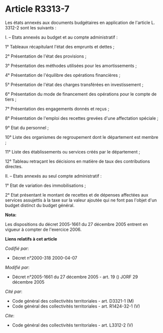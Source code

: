 # Article R3313-7

Les états annexés aux documents budgétaires en application de l'article L. 3312-2 sont les suivants : 

I. – Etats annexés au budget et au compte administratif : 

1° Tableaux récapitulant l'état des emprunts et dettes ; 

2° Présentation de l'état des provisions ; 

3° Présentation des méthodes utilisées pour les amortissements ; 

4° Présentation de l'équilibre des opérations financières ; 

5° Présentation de l'état des charges transférées en investissement ; 

6° Présentation du mode de financement des opérations pour le compte de tiers ; 

7° Présentation des engagements donnés et reçus ; 

8° Présentation de l'emploi des recettes grevées d'une affectation spéciale ; 

9° Etat du personnel ; 

10° Liste des organismes de regroupement dont le département est membre ; 

11° Liste des établissements ou services créés par le département ; 

12° Tableau retraçant les décisions en matière de taux des contributions directes. 

II. – Etats annexés au seul compte administratif : 

1° Etat de variation des immobilisations ; 

2° Etat présentant le montant de recettes et de dépenses affectées aux services assujettis à la taxe sur la valeur ajoutée
qui ne font pas l'objet d'un budget distinct du budget général.

**Nota:**

Les dispositions du décret 2005-1661 du 27 décembre 2005 entrent en vigueur à compter de l'exercice 2006.

**Liens relatifs à cet article**

_Codifié par_:

  - Décret n°2000-318 2000-04-07

_Modifié par_:

  - Décret n°2005-1661 du 27 décembre 2005 - art. 19 () JORF 29 décembre 2005

_Cité par_:

  - Code général des collectivités territoriales - art. D3321-1 (M)
  - Code général des collectivités territoriales - art. R1424-32-1 (V)

_Cite_:

  - Code général des collectivités territoriales - art. L3312-2 (V)
